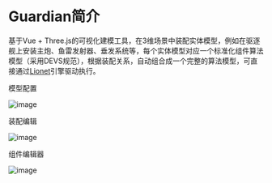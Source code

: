 # Guardian简介

基于Vue + Three.js的可视化建模工具，在3维场景中装配实体模型，例如在驱逐舰上安装主炮、鱼雷发射器、垂发系统等，每个实体模型对应一个标准化组件算法模型（采用DEVS规范），根据装配关系，自动组合成一个完整的算法模型，可直接通过[Lionet](https://guobinnew.github.io/lionet/)引擎驱动执行。

模型配置

![image](/img/guardian/mainui.png)

装配编辑

![image](/img/guardian/install.png)

组件编辑器

![image](/img/guardian/kismet.png)